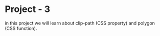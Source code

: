 # Project - 3

in this project we will learn about clip-path (CSS property) and polygon (CSS function).
